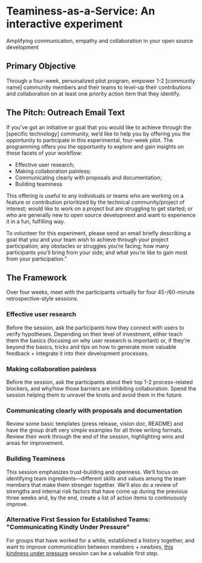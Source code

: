 # Teaminess-as-a-Service: An interactive experiment
Amplifying communication, empathy and collaboration in your open source development 

## Primary Objective 
Through a four-week, personalized pilot program, empower 1-2 [community name] community members and their teams to level-up their contributions and collaboration on at least one priority action item that they identify. 

## The Pitch: Outreach Email Text
If you’ve got an initiative or goal that you would like to achieve through the [specific technology] community, we’d like to help you by offering you the opportunity to participate in this experimental, four-week pilot. The programming offers you the opportunity to explore and gain insights on these facets of your workflow: 

* Effective user research; 
* Making collaboration painless; 
* Communicating clearly with proposals and documentation; 
* Building teaminess

This offering is useful to any individuals or teams who are working on a feature or contribution prioritized by the technical community/project of interest; would like to work on a project but are struggling to get started; or who are generally new to open source development and want to experience it in a fun, fulfilling way.

To volunteer for this experiment, please send an email briefly describing a goal that you and your team wish to achieve through your project participation; any obstacles or struggles you’re facing; how many participants you’ll bring from your side; and what you’re like to gain most from your participation.”

## The Framework
Over four weeks, meet with the participants virtually for four 45-/60-minute retrospective-style sessions.

### Effective user research
Before the session, ask the participants how they connect with users to verify hypotheses. Depending on their level of investment, either teach them the basics (focusing on why user research is important) or, if they’re beyond the basics, tricks and tips on how to generate more valuable feedback + integrate it into their development processes. 

### Making collaboration painless
Before the session, ask the participants about their top 1-2 process-related blockers, and why/how those barriers are inhibiting collaboration. Spend the session helping them to unravel the knots and avoid them in the future.  

### Communicating clearly with proposals and documentation
Review some basic templates (press release, vision doc, README) and have the group draft very simple examples for all three writing formats. Review their work through the end of the session, highlighting wins and areas for improvement.

### Building Teaminess
This session emphasizes trust-building and openness. We’ll focus on identifying team ingredients—different skills and values among the team members that make them stronger together. We’ll also do a review of strengths and internal risk factors that have come up during the previous three weeks and, by the end, create a list of action items to continuously improve.

### Alternative First Session for Established Teams: "Communicating Kindly Under Pressure"
For groups that have worked for a while, established a history together, and want to improve communication between members + newbies, [this kindness under pressure](https://github.com/LappleApple/Teaminess-as-a-Service/blob/master/Kindness-Under-Pressure.md) session can be a valuable first step.

